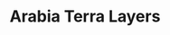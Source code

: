 ---
title: "Arabia Terra Layers"
excerpt: "Using the best available orbital datasets, we wre able to uncover amazing new details about an enigmatic set of materials on the surface of Mars. <br/><img src='/images/4.png'>"
collection: portfolio
---